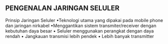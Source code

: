 ## PENGENALAN JARINGAN SELULER

Prinsip Jaringan Seluler
•Teknologi utama yang dipakai pada mobile phone dan
jaringan nirkabel
•Menggantikan sistem transmiter/receiver dengan
kebutuhan daya besar
• Seluler menggunakan perangkat dengan daya rendah
• Jangkauan transmisi lebih pendek
• Lebih banyak transmitter
